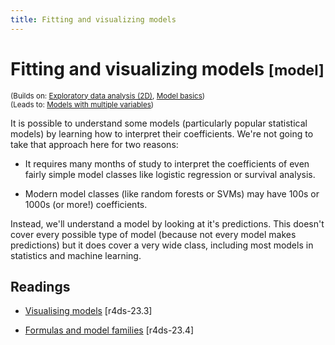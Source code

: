 ```yaml
---
title: Fitting and visualizing models
---
```


<!-- Generated automatically from model-vis.yml. Do not edit by hand -->

# Fitting and visualizing models <small class='model'>[model]</small>
<small>(Builds on: [Exploratory data analysis (2D)](eda-2d.md), [Model basics](model-basics.md))</small>  
<small>(Leads to: [Models with multiple variables](model-multivariate.md))</small>

It is possible to understand some models (particularly popular statistical
models) by learning how to interpret their coefficients. We're not going
to take that approach here for two reasons:

* It requires many months of study to interpret the coefficients of even
  fairly simple model classes like logistic regression or survival analysis.

* Modern model classes (like random forests or SVMs) may have 100s or
  1000s (or more!) coefficients.

Instead, we'll understand a model by looking at it's predictions. This
doesn't cover every possible type of model (because not every model makes
predictions) but it does cover a very wide class, including most models in
statistics and machine learning.

## Readings

  * [Visualising models](http://r4ds.had.co.nz/model-basics.html#visualising-models) [r4ds-23.3]

  * [Formulas and model families](http://r4ds.had.co.nz/model-basics.html#formulas-and-model-families) [r4ds-23.4]


